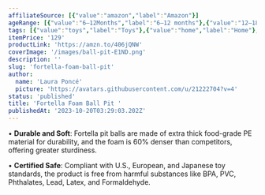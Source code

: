 ```yaml
---
affiliateSource: [{"value":"amazon","label":"Amazon"}]
ageRange: [{"value":"6–12Months","label":"6–12 months"},{"value":"12–18Months","label":"12–18 months"},{"value":"18–24Months","label":"18–24 months"}]
tags: [{"value":"toys","label":"Toys"},{"value":"home","label":"Home"},{"value":"amazon","label":"Amazon"}]
itemPrice: '129'
productLink: 'https://amzn.to/406jQNW'
coverImage: '/images/ball-pit-E1ND.png'
description: ''
slug: 'fortella-foam-ball-pit'
author:
  name: 'Laura Poncé'
  picture: 'https://avatars.githubusercontent.com/u/21222704?v=4'
status: 'published'
title: 'Fortella Foam Ball Pit '
publishedAt: '2023-10-20T03:29:03.202Z'
---
```


• **Durable and Soft**: Fortella pit balls are made of extra thick food-grade PE material for durability, and the foam is 60% denser than competitors, offering greater sturdiness.

• **Certified Safe**: Compliant with U.S., European, and Japanese toy standards, the product is free from harmful substances like BPA, PVC, Phthalates, Lead, Latex, and Formaldehyde.

